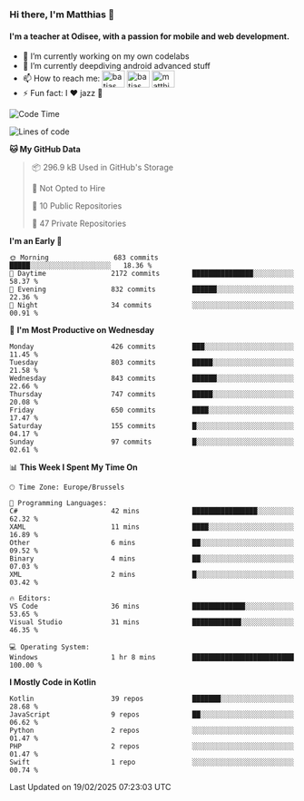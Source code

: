 ### Hi there, I'm Matthias 👋

#### I'm a teacher at Odisee, with a passion for mobile and web development.

- 🔭 I’m currently working on my own codelabs
- 🌱 I’m currently deepdiving android advanced stuff
- 📫 How to reach me: <a href="https://dev.to/batjas" target="_blank"><img align="center" src="https://raw.githubusercontent.com/rahuldkjain/github-profile-readme-generator/master/src/images/icons/Social/devto.svg" alt="batjas" height="30" width="40" /></a>
<a href="https://twitter.com/batjas" target="_blank"><img align="center" src="https://raw.githubusercontent.com/rahuldkjain/github-profile-readme-generator/master/src/images/icons/Social/twitter.svg" alt="batjas" height="30" width="40" /></a>
<a href="https://linkedin.com/in/matthiasdruwé" target="_blank"><img align="center" src="https://raw.githubusercontent.com/rahuldkjain/github-profile-readme-generator/master/src/images/icons/Social/linked-in-alt.svg" alt="matthiasdruwé" height="30" width="40" /></a>
- ⚡ Fun fact: I ❤ jazz 🎷


<!--START_SECTION:waka-->
![Code Time](http://img.shields.io/badge/Code%20Time-1%2C400%20hrs%2038%20mins-blue)

![Lines of code](https://img.shields.io/badge/From%20Hello%20World%20I%27ve%20Written-5.9%20million%20lines%20of%20code-blue)

**🐱 My GitHub Data** 

> 📦 296.9 kB Used in GitHub's Storage 
 > 
> 🚫 Not Opted to Hire
 > 
> 📜 10 Public Repositories 
 > 
> 🔑 47 Private Repositories 
 > 
**I'm an Early 🐤** 

```text
🌞 Morning                683 commits         █████░░░░░░░░░░░░░░░░░░░░   18.36 % 
🌆 Daytime                2172 commits        ███████████████░░░░░░░░░░   58.37 % 
🌃 Evening                832 commits         ██████░░░░░░░░░░░░░░░░░░░   22.36 % 
🌙 Night                  34 commits          ░░░░░░░░░░░░░░░░░░░░░░░░░   00.91 % 
```
📅 **I'm Most Productive on Wednesday** 

```text
Monday                   426 commits         ███░░░░░░░░░░░░░░░░░░░░░░   11.45 % 
Tuesday                  803 commits         █████░░░░░░░░░░░░░░░░░░░░   21.58 % 
Wednesday                843 commits         ██████░░░░░░░░░░░░░░░░░░░   22.66 % 
Thursday                 747 commits         █████░░░░░░░░░░░░░░░░░░░░   20.08 % 
Friday                   650 commits         ████░░░░░░░░░░░░░░░░░░░░░   17.47 % 
Saturday                 155 commits         █░░░░░░░░░░░░░░░░░░░░░░░░   04.17 % 
Sunday                   97 commits          █░░░░░░░░░░░░░░░░░░░░░░░░   02.61 % 
```


📊 **This Week I Spent My Time On** 

```text
🕑︎ Time Zone: Europe/Brussels

💬 Programming Languages: 
C#                       42 mins             ████████████████░░░░░░░░░   62.32 % 
XAML                     11 mins             ████░░░░░░░░░░░░░░░░░░░░░   16.89 % 
Other                    6 mins              ██░░░░░░░░░░░░░░░░░░░░░░░   09.52 % 
Binary                   4 mins              ██░░░░░░░░░░░░░░░░░░░░░░░   07.03 % 
XML                      2 mins              █░░░░░░░░░░░░░░░░░░░░░░░░   03.42 % 

🔥 Editors: 
VS Code                  36 mins             █████████████░░░░░░░░░░░░   53.65 % 
Visual Studio            31 mins             ████████████░░░░░░░░░░░░░   46.35 % 

💻 Operating System: 
Windows                  1 hr 8 mins         █████████████████████████   100.00 % 
```

**I Mostly Code in Kotlin** 

```text
Kotlin                   39 repos            ███████░░░░░░░░░░░░░░░░░░   28.68 % 
JavaScript               9 repos             ██░░░░░░░░░░░░░░░░░░░░░░░   06.62 % 
Python                   2 repos             ░░░░░░░░░░░░░░░░░░░░░░░░░   01.47 % 
PHP                      2 repos             ░░░░░░░░░░░░░░░░░░░░░░░░░   01.47 % 
Swift                    1 repo              ░░░░░░░░░░░░░░░░░░░░░░░░░   00.74 % 
```




 Last Updated on 19/02/2025 07:23:03 UTC
<!--END_SECTION:waka-->
